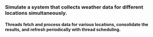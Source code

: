 ### Simulate a system that collects weather data for different locations simultaneously. 

#### Threads fetch and process data for various locations, consolidate the results, and refresh periodically with thread scheduling. 
